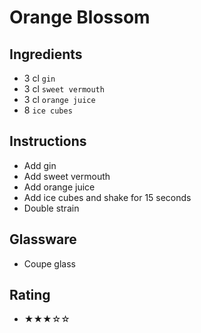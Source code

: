 # Orange Blossom

## Ingredients
- 3 cl `gin`
- 3 cl `sweet vermouth`
- 3 cl `orange juice`
- 8 `ice cubes`

## Instructions
- Add gin
- Add sweet vermouth
- Add orange juice
- Add ice cubes and shake for 15 seconds
- Double strain

## Glassware
- Coupe glass

## Rating
- ★★★☆☆